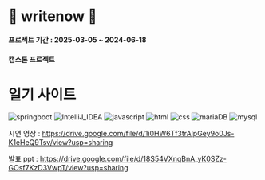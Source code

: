 # 📖 writenow 📖

#### 프로젝트 기간 : 2025-03-05 ~ 2024-06-18

#### 캡스톤 프로젝트

# 일기 사이트

![springboot](https://img.shields.io/badge/Spring-6DB33F?style=for-the-badge&logo=spring&logoColor=white) ![IntelliJ_IDEA](https://img.shields.io/badge/IntelliJ_IDEA-000000.svg?style=for-the-badge&logo=intellij-idea&logoColor=white) ![javascript](https://img.shields.io/badge/JavaScript-F7DF1E?style=for-the-badge&logo=JavaScript&logoColor=white) ![html](https://img.shields.io/badge/HTML-239120?style=for-the-badge&logo=html5&logoColor=white) ![css](https://img.shields.io/badge/CSS-239120?&style=for-the-badge&logo=css3&logoColor=white) ![mariaDB](https://img.shields.io/badge/MariaDB-003545?style=for-the-badge&logo=mariadb&logoColor=white) ![mysql](https://img.shields.io/badge/MySQL-005C84?style=for-the-badge&logo=mysql&logoColor=white) 



시연 영상 : https://drive.google.com/file/d/1i0HW6Tf3trAlpGey9o0Js-K1eHeQ9Tsv/view?usp=sharing

발표 ppt : https://drive.google.com/file/d/18S54VXnqBnA_yK0SZz-GOsf7KzD3VwpT/view?usp=sharing
